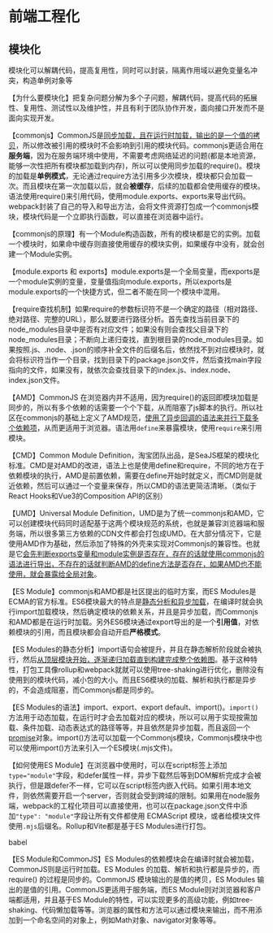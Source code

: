# 前端工程化

## 模块化

模块化可以解耦代码，提高复用性，同时可以封装，隔离作用域以避免变量名冲突，构造单例对象等

【为什么要模块化】把复杂问题分解为多个子问题，解耦代码，提高代码的拓展性、复用性、测试性以及维护性，并且有利于团队协作开发，面向接口开发而不是面向实现开发。

【commonjs】CommonJS是<u>同步加载，且在运行时加载，输出的是一个值的拷贝</u>，所以修改被引用的模块时不会影响到引用的模块代码。commonjs更适合用在**服务端**，因为在服务端环境中使用，不需要考虑网络延迟的问题(都是本地资源，能够一次性把所有模块都加载到内存)，所以可以使用同步加载的require()。模块的加载是**单例模式**，无论通过require方法引用多少次模块，模块都只会加载一次。而且模块在第一次加载以后，就会**被缓存**，后续的加载都会使用缓存的模块。语法使用require()来引用代码，使用module.exports、exports来导出代码。webpack封装了自己的导入和导出方法，会将文件资源打包成一个commonjs模块，模块代码是一个立即执行函数，可以直接在浏览器中运行。

【commonjs的原理】有一个Module构造函数，所有的模块都是它的实例。加载一个模块时，如果命中缓存则直接使用缓存的模块实例，如果缓存中没有，就会创建一个Module实例。

【module.exports 和 exports】module.exports是一个全局变量，而exports是一个module实例的变量，变量值指向module.exports，所以exports是module.exports的一个快捷方式，但二者不能在同一个模块中混用。

【require查找机制】如果require的参数标识符不是一个确定的路径（相对路径、绝对路径、完整的URL），那么就要进行路径分析。首先查找当前目录下的node_modules目录中是否有对应文件；如果没有则会查找父目录下的node_modules目录；不断向上递归查找，直到根目录的node_modules目录。如果按照.js、.node、.json的顺序补全文件的后缀名后，依然找不到对应模块时，就会将标识符当作一个目录，找到目录下的package.json文件，然后查找main字段指向的文件，如果没有，就依次会查找目录下的index.js、index.node、index.json文件。

【AMD】CommonJS 在浏览器内并不适用，因为require()的返回即模块加载是同步的，所以有多个依赖的话需要一个个下载，从而阻塞了js脚本的执行。所以社区在commonjs的基础上定义了AMD规范，<u>使用了异步回调的语法来并行下载多个依赖项</u>，从而更适用于浏览器。语法用`define`来暴露模块，使用`require`来引用模块。

【CMD】Common Module Definition，淘宝团队出品，是SeaJS框架的模块化标准。CMD是对AMD的改进，语法上也是使用define和require，不同的地方在于依赖模块的执行，AMD是前置依赖，需要在define开始时就定义，而CMD则是就近依赖，然后可以通过一个变量来保存，所以CMD的语法更简洁清晰。（类似于React Hooks和Vue3的Composition API的区别）

【UMD】Universal Module Definition，UMD是为了统一commonjs和AMD，它可以创建模块代码同时适配基于这两个模块规范的系统，也就是兼容浏览器端和服务端，所以很多第三方依赖的CDN文件都会打包成UMD。在大部分情况下，它是使用AMD作为基础，然后添加了特殊的外壳来实现对Commonjs的兼容性。也就是它<u>会先判断exports变量和module实例是否存在，存在的话就使用commonjs的语法进行导出，不存在的话就判断AMD的define方法是否存在，如果AMD也不能使用，就会暴露给全局对象</u>。

【ES Module】commonjs和AMD都是社区提出的临时方案，而ES Modules是ECMA的官方标准。ES6模块最大的特点是<u>静态分析和异步加载</u>，在编译时就会执行import加载模块，然后确定模块的依赖关系，并且是异步加载，而Commonjs和AMD都是在运行时加载。另外ES6模块通过export导出的是一个**引用值**，对依赖模块的引用，而且模块都会自动开启**严格模式**。

【ES Modules的静态分析】import语句会被提升，并且在静态解析阶段就会被执行，然后<u>从顶层模块开始，逐渐递归加载直到构建完成整个依赖图</u>。基于这种特性，打包工具像rollup和webpack就就可以使用tree-shaking进行优化，删除没有使用到的模块代码，减小包的大小。而且ES6模块的加载、解析和执行都是异步的，不会造成阻塞，而Commonjs都是同步的。

【ES Modules的语法】import、export、export default、import()。`import()`方法用于动态加载，在运行时才会去加载对应的模块，所以可以用于实现按需加载、条件加载、动态表达式的路径等等，并且依然是异步加载，而且返回一个<u>promise</u>对象。import()方法可以加载一个Commonjs模块，Commonjs模块中也可以使用import()方法来引入一个ES模块(.mjs文件)。

【如何使用ES Module】在浏览器中使用时，可以在script标签上添加`type="module"`字段，和defer属性一样，异步下载然后等到DOM解析完成才会被执行，但是跟defer不一样，它可以在script标签内嵌入代码。如果引用本地文件，则依然需要开启一个server，否则就会受到跨域的限制。如果用在node服务端，webpack的工程化项目可以直接使用，也可以在package.json文件中添加`"type": "module"`字段让所有文件都使用 ECMAScript 模块，或者给模块文件使用`.mjs`后缀名。Rollup和Vite都是基于ES Modules进行打包。

babel

【ES Module和CommonJS】ES Modules的依赖模块会在编译时就会被加载，CommonJS则是运行时加载。ES Modules 的加载、解析和执行都是异步的，而 require() 的过程是同步的。CommonJS 模块输出的是值的拷贝，ES Modules 输出的是值的引用。CommonJS更适用于服务端，而ES Module则对浏览器和客户端都适用，并且基于ES Module的特性，可以实现更多的高级功能，例如tree-shaking、代码懒加载等等。浏览器的属性和方法可以通过模块来输出，而不用添加到一个命名空间的对象上，例如Math对象、navigator对象等等。

